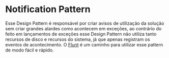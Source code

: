 # Notification Pattern

Esse Design Pattern é responsável por criar avisos de utilização da solução sem criar grandes alardes como acontecem em exceções, ao contrário do feito em lançamentos de exceções esse Design Pattern não utiliza tanto recursos de disco e recursos do sistema, já que apenas registram os eventos de acontecimento. O [Flunt](https://github.com/andrebaltieri/flunt) é um caminho para utilizar esse pattern de modo fácil e rápido.